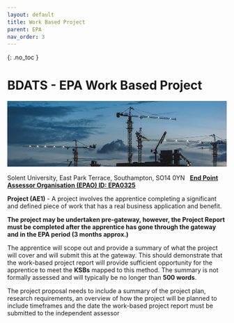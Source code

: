 ```yaml
---
layout: default
title: Work Based Project
parent: EPA
nav_order: 3
---
```


{: .no_toc }

# BDATS - EPA Work Based Project

![](../images/ej-yao-D46mXLsQRJw-unsplash.jpg)

Solent University, East Park Terrace, Southampton, SO14 0YN   **[End Point Assessor Organisation (EPAO) ID: EPA0325](https://find-epao.apprenticeships.education.gov.uk/courses/25/assessment-organisations/epa0325)**

**Project (AE1)** - A project involves the apprentice completing a significant and defined piece of work that has a real business application and benefit. 

 **The project may be undertaken pre-gateway, however, the Project Report must be completed after the apprentice has gone through the gateway and in the EPA period (3 months approx.)**

The apprentice will scope out and provide a summary of what the project will cover and will submit this at the gateway. This should demonstrate that the work-based project report will provide sufficient opportunity for the apprentice to meet the **KSBs** mapped to this method. The summary is not formally assessed and will typically be no longer than **500 words**.

The project proposal needs to include a summary of the project plan, research requirements, an overview of how the project will be planned to include timeframes and the date the work-based project report must be submitted to the independent assessor
